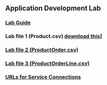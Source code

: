 ## Application Development Lab

### [Lab Guide](applicationdevelopment-labguide.md)

### Lab file 1 (Product.csv) <a href="files/file.csv" download="Product.csv">download this</a>]
### [Lab file 2 (ProductOrder.csv)](https://raw.githubusercontent.com/oracle/learning-library/ospa-library/appdev/application-development-lab/files/ProductOrder.csv)

### [Lab file 3 (ProductOrderLine.csv)](https://raw.githubusercontent.com/oracle/learning-library/ospa-library/appdev/application-development-lab/files/ProductOrderLine.csv)

### [URLs for Service Connections](https://raw.githubusercontent.com/oracle/learning-library/ospa-library/appdev/application-development-lab/files/AppDev_Endpoints.txt)
